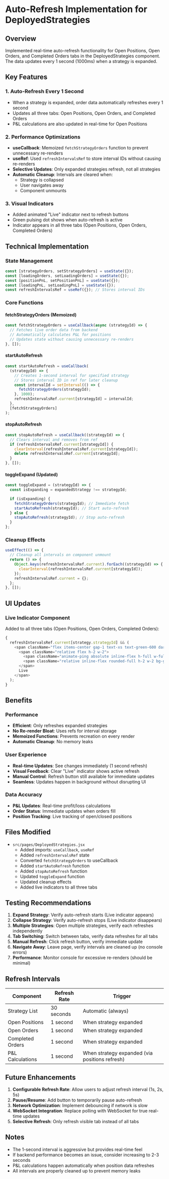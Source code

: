 # Auto-Refresh Implementation for DeployedStrategies

## Overview

Implemented real-time auto-refresh functionality for Open Positions, Open Orders, and Completed Orders tabs in the DeployedStrategies component. The data updates every 1 second (1000ms) when a strategy is expanded.

## Key Features

### 1. **Auto-Refresh Every 1 Second**

- When a strategy is expanded, order data automatically refreshes every 1 second
- Updates all three tabs: Open Positions, Open Orders, and Completed Orders
- P&L calculations are also updated in real-time for Open Positions

### 2. **Performance Optimizations**

- **useCallback**: Memoized `fetchStrategyOrders` function to prevent unnecessary re-renders
- **useRef**: Used `refreshIntervalsRef` to store interval IDs without causing re-renders
- **Selective Updates**: Only expanded strategies refresh, not all strategies
- **Automatic Cleanup**: Intervals are cleared when:
  - Strategy is collapsed
  - User navigates away
  - Component unmounts

### 3. **Visual Indicators**

- Added animated "Live" indicator next to refresh buttons
- Green pulsing dot shows when auto-refresh is active
- Indicator appears in all three tabs (Open Positions, Open Orders, Completed Orders)

## Technical Implementation

### State Management

```javascript
const [strategyOrders, setStrategyOrders] = useState({});
const [loadingOrders, setLoadingOrders] = useState({});
const [positionPnL, setPositionPnL] = useState({});
const [loadingPnL, setLoadingPnL] = useState({});
const refreshIntervalsRef = useRef({}); // Stores interval IDs
```

### Core Functions

#### fetchStrategyOrders (Memoized)

```javascript
const fetchStrategyOrders = useCallback(async (strategyId) => {
  // Fetches live order data from backend
  // Automatically calculates P&L for positions
  // Updates state without causing unnecessary re-renders
}, []);
```

#### startAutoRefresh

```javascript
const startAutoRefresh = useCallback(
  (strategyId) => {
    // Creates 1-second interval for specified strategy
    // Stores interval ID in ref for later cleanup
    const intervalId = setInterval(() => {
      fetchStrategyOrders(strategyId);
    }, 1000);
    refreshIntervalsRef.current[strategyId] = intervalId;
  },
  [fetchStrategyOrders]
);
```

#### stopAutoRefresh

```javascript
const stopAutoRefresh = useCallback((strategyId) => {
  // Clears interval and removes from ref
  if (refreshIntervalsRef.current[strategyId]) {
    clearInterval(refreshIntervalsRef.current[strategyId]);
    delete refreshIntervalsRef.current[strategyId];
  }
}, []);
```

#### toggleExpand (Updated)

```javascript
const toggleExpand = (strategyId) => {
  const isExpanding = expandedStrategy !== strategyId;

  if (isExpanding) {
    fetchStrategyOrders(strategyId); // Immediate fetch
    startAutoRefresh(strategyId); // Start auto-refresh
  } else {
    stopAutoRefresh(strategyId); // Stop auto-refresh
  }
};
```

### Cleanup Effects

```javascript
useEffect(() => {
  // Cleanup all intervals on component unmount
  return () => {
    Object.keys(refreshIntervalsRef.current).forEach((strategyId) => {
      clearInterval(refreshIntervalsRef.current[strategyId]);
    });
    refreshIntervalsRef.current = {};
  };
}, []);
```

## UI Updates

### Live Indicator Component

Added to all three tabs (Open Positions, Open Orders, Completed Orders):

```javascript
{
  refreshIntervalsRef.current[strategy.strategyId] && (
    <span className="flex items-center gap-1 text-xs text-green-600 dark:text-green-400">
      <span className="relative flex h-2 w-2">
        <span className="animate-ping absolute inline-flex h-full w-full rounded-full bg-green-400 opacity-75"></span>
        <span className="relative inline-flex rounded-full h-2 w-2 bg-green-500"></span>
      </span>
      Live
    </span>
  );
}
```

## Benefits

### Performance

- **Efficient**: Only refreshes expanded strategies
- **No Re-render Bloat**: Uses refs for interval storage
- **Memoized Functions**: Prevents recreation on every render
- **Automatic Cleanup**: No memory leaks

### User Experience

- **Real-time Updates**: See changes immediately (1 second refresh)
- **Visual Feedback**: Clear "Live" indicator shows active refresh
- **Manual Control**: Refresh button still available for immediate updates
- **Seamless**: Updates happen in background without disrupting UI

### Data Accuracy

- **P&L Updates**: Real-time profit/loss calculations
- **Order Status**: Immediate updates when orders fill
- **Position Tracking**: Live tracking of open/closed positions

## Files Modified

- `src/pages/DeployedStrategies.jsx`
  - Added imports: `useCallback`, `useRef`
  - Added `refreshIntervalsRef` state
  - Converted `fetchStrategyOrders` to useCallback
  - Added `startAutoRefresh` function
  - Added `stopAutoRefresh` function
  - Updated `toggleExpand` function
  - Updated cleanup effects
  - Added live indicators to all three tabs

## Testing Recommendations

1. **Expand Strategy**: Verify auto-refresh starts (Live indicator appears)
2. **Collapse Strategy**: Verify auto-refresh stops (Live indicator disappears)
3. **Multiple Strategies**: Open multiple strategies, verify each refreshes independently
4. **Tab Switching**: Switch between tabs, verify data refreshes for all tabs
5. **Manual Refresh**: Click refresh button, verify immediate update
6. **Navigate Away**: Leave page, verify intervals are cleaned up (no console errors)
7. **Performance**: Monitor console for excessive re-renders (should be minimal)

## Refresh Intervals

| Component        | Refresh Rate | Trigger                                        |
| ---------------- | ------------ | ---------------------------------------------- |
| Strategy List    | 30 seconds   | Automatic (always)                             |
| Open Positions   | 1 second     | When strategy expanded                         |
| Open Orders      | 1 second     | When strategy expanded                         |
| Completed Orders | 1 second     | When strategy expanded                         |
| P&L Calculations | 1 second     | When strategy expanded (via positions refresh) |

## Future Enhancements

1. **Configurable Refresh Rate**: Allow users to adjust refresh interval (1s, 2s, 5s)
2. **Pause/Resume**: Add button to temporarily pause auto-refresh
3. **Network Optimization**: Implement debouncing if network is slow
4. **WebSocket Integration**: Replace polling with WebSocket for true real-time updates
5. **Selective Refresh**: Only refresh visible tab instead of all tabs

## Notes

- The 1-second interval is aggressive but provides real-time feel
- If backend performance becomes an issue, consider increasing to 2-3 seconds
- P&L calculations happen automatically when position data refreshes
- All intervals are properly cleaned up to prevent memory leaks
